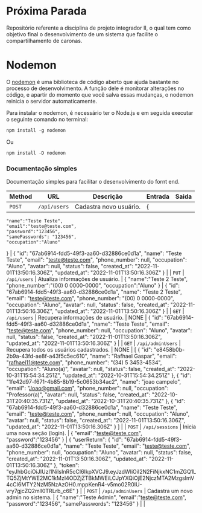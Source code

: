 # Próxima Parada
Repositório referente a disciplina de projeto integrador II, o qual tem como objetivo final o desenvolvimento de um sistema que facilite o compartilhamento de caronas.

# Nodemon
O [nodemon](https://nodemon.io/) é uma biblioteca de código aberto que ajuda bastante no processo de desenvolvimento. A função dele é monitorar alterações no código, e apartir do momento que você salva essas mudanças, o nodemon reinicia o servidor automaticamente.

Para instalar o nodemon, é necessário ter o Node.js e em seguida executar o seguinte comando no terminal:

```html
npm install -g nodemon
```

Ou

```html
npm install -D nodemon
```


### Documentação simples
Documentação simples para facilitar o desenvolvimento do fornt end.

| Method   | URL                          | Descrição                                | Entrada | Saida |
| -------- | ---------------------------- | ---------------------------------------- | ------- | ----- |
| `POST`   | `/api/users`                 | Cadastra novo usuário.                   | {
	"name":"Teste Teste",
	"email":"teste@teste.com",
	"password":"123456",
	"samePasswords": "123456",
	"occupation":"Aluno"
} | {
	"id": "67ab6914-fdd5-49f3-aa60-d32886ce0d1a",
	"name": "Teste Teste",
	"email": "teste@teste.com",
	"phone_number": null,
	"occupation": "Aluno",
	"avatar": null,
	"status": false,
	"created_at": "2022-11-01T13:50:16.306Z",
	"updated_at": "2022-11-01T13:50:16.306Z"
} |
| `PUT`    | `/api/users`                 | Atualiza informações de usuário.         | {
	"name":"Teste 2 Teste",
	"phone_number":"(00) 0 0000-0000",
	"occupation":"Aluno"
} | {
	"id": "67ab6914-fdd5-49f3-aa60-d32886ce0d1a",
	"name": "Teste 2 Teste",
	"email": "teste@teste.com",
	"phone_number": "(00) 0 0000-0000",
	"occupation": "Aluno",
	"avatar": null,
	"status": false,
	"created_at": "2022-11-01T13:50:16.306Z",
	"updated_at": "2022-11-01T13:50:16.306Z"
} |
| `GET`    | `/api/users`                 | Recupera informações de usuário.         |  NONE   | {
	"id": "67ab6914-fdd5-49f3-aa60-d32886ce0d1a",
	"name": "Teste Teste",
	"email": "teste@teste.com",
	"phone_number": null,
	"occupation": "Aluno",
	"avatar": null,
	"status": false,
	"created_at": "2022-11-01T13:50:16.306Z",
	"updated_at": "2022-11-01T13:50:16.306Z"
} |
| `GET`    | `/api/adminUsers`            | Recupera todos os usuários cadastrados.  |  NONE   | [
	{
		"id": "e8458b0b-2b9a-43fd-ae8f-a43f5c5ec610",
		"name": "Rafhael Gaspar",
		"email": "rafhael11@teste.com",
		"phone_number": "(34) 5 3453-4534",
		"occupation": "Aluno(a)",
		"avatar": null,
		"status": false,
		"created_at": "2022-10-31T15:54:34.251Z",
		"updated_at": "2022-10-31T15:54:34.251Z"
	},
	{
		"id": "1fe42d97-f671-4b85-8b19-5c0653b34ac2",
		"name": "joao campelo",
		"email": "Joao@gmail.com",
		"phone_number": null,
		"occupation": "Professor(a)",
		"avatar": null,
		"status": false,
		"created_at": "2022-10-31T20:40:35.731Z",
		"updated_at": "2022-10-31T20:40:35.731Z"
	},
	{
		"id": "67ab6914-fdd5-49f3-aa60-d32886ce0d1a",
		"name": "Teste Teste",
		"email": "teste@teste.com",
		"phone_number": null,
		"occupation": "Aluno",
		"avatar": null,
		"status": false,
		"created_at": "2022-11-01T13:50:16.306Z",
		"updated_at": "2022-11-01T13:50:16.306Z"
	}
] |
| `POST`   | `/api/sessions`              | Inicia uma nova seção (login).           | {
	"email":"teste@teste.com",
	"password":"123456"
} | {
	"userReturn": {
		"id": "67ab6914-fdd5-49f3-aa60-d32886ce0d1a",
		"name": "Teste Teste",
		"email": "teste@teste.com",
		"phone_number": null,
		"occupation": "Aluno",
		"avatar": null,
		"status": false,
		"created_at": "2022-11-01T13:50:16.306Z",
		"updated_at": "2022-11-01T13:50:16.306Z"
	},
	"token": "eyJhbGciOiJIUzI1NiIsInR5cCI6IkpXVCJ9.eyJzdWIiOiI2N2FiNjkxNC1mZGQ1LTQ5ZjMtYWE2MC1kMzI4ODZjZTBkMWEiLCJpYXQiOjE2NjczMTA2MzgsImV4cCI6MTY2NzM5NzAzOH0.mppKenR4-v5mo02R0IU-vry7gjcZQ2mll0TRLrb_c6E"
} |
| `POST`   | `/api/adminUsers`            | Cadastra um novo admin no sistema.       | {
	"name":"Teste Admin",
	"email":"teste@teste.com",
	"password":"123456",
	"samePasswords": "123456"
} |       |

